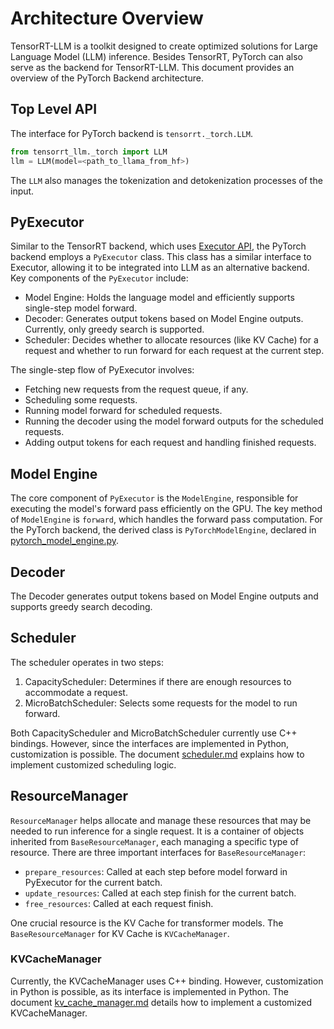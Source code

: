# Architecture Overview

TensorRT-LLM is a toolkit designed to create optimized solutions for Large Language Model (LLM) inference.
Besides TensorRT, PyTorch can also serve as the backend for TensorRT-LLM. This document provides an overview of the PyTorch Backend architecture.

## Top Level API

The interface for PyTorch backend is `tensorrt._torch.LLM`.

```python
from tensorrt_llm._torch import LLM
llm = LLM(model=<path_to_llama_from_hf>)
```

The `LLM` also manages the tokenization and detokenization processes of the input.

## PyExecutor


Similar to the TensorRT backend, which uses [Executor API](../advanced/executor.md), the PyTorch backend employs a `PyExecutor` class.
This class has a similar interface to Executor, allowing it to be integrated into LLM as an alternative backend.
Key components of the `PyExecutor` include:

- Model Engine: Holds the language model and efficiently supports single-step model forward.
- Decoder: Generates output tokens based on Model Engine outputs. Currently, only greedy search is supported.
- Scheduler: Decides whether to allocate resources (like KV Cache) for a request and whether to run forward for each request at the current step.

The single-step flow of PyExecutor involves:

- Fetching new requests from the request queue, if any.
- Scheduling some requests.
- Running model forward for scheduled requests.
- Running the decoder using the model forward outputs for the scheduled requests.
- Adding output tokens for each request and handling finished requests.

## Model Engine

The core component of `PyExecutor` is the `ModelEngine`, responsible for executing the model's forward pass efficiently on the GPU.
The key method of `ModelEngine` is `forward`, which handles the forward pass computation.
For the PyTorch backend, the derived class is `PyTorchModelEngine`, declared in [pytorch_model_engine.py](../../../tensorrt_llm/_torch/pyexecutor/pytorch_model_engine.py).

## Decoder

The Decoder generates output tokens based on Model Engine outputs and supports greedy search decoding.

## Scheduler

The scheduler operates in two steps:

1. CapacityScheduler: Determines if there are enough resources to accommodate a request.
2. MicroBatchScheduler: Selects some requests for the model to run forward.

Both CapacityScheduler and MicroBatchScheduler currently use C++ bindings.
However, since the interfaces are implemented in Python, customization is possible.
The document [scheduler.md](./scheduler.md) explains how to implement customized scheduling logic.

## ResourceManager

`ResourceManager` helps allocate and manage these resources that may be needed to run inference for a single request.
It is a container of objects inherited from `BaseResourceManager`, each managing a specific type of resource.
There are three important interfaces for `BaseResourceManager`:

- `prepare_resources`: Called at each step before model forward in PyExecutor for the current batch.
- `update_resources`: Called at each step finish for the current batch.
- `free_resources`: Called at each request finish.

One crucial resource is the KV Cache for transformer models. The `BaseResourceManager` for KV Cache is `KVCacheManager`.

### KVCacheManager

Currently, the KVCacheManager uses C++ binding. However, customization in Python is possible, as its interface is implemented in Python.
The document [kv_cache_manager.md](./kv_cache_manager.md) details how to implement a customized KVCacheManager.
